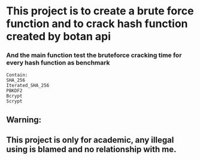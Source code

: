 
# This project is to create a brute force function and to crack hash function created by botan api
### And the main function test the bruteforce cracking time for every hash function as benchmark
```
Contain:
SHA_256    
Iterated_SHA_256    
PBKDF2    
Bcrypt  
Scrypt
```
## Warning:     
## This project is only for academic, any illegal using is blamed and no relationship with me.
